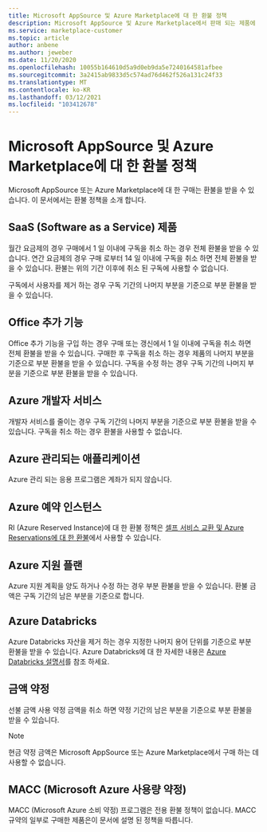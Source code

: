 ```yaml
---
title: Microsoft AppSource 및 Azure Marketplace에 대 한 환불 정책
description: Microsoft AppSource 및 Azure Marketplace에서 판매 되는 제품에 대 한 환불 정책에 대해 알아봅니다.
ms.service: marketplace-customer
ms.topic: article
author: anbene
ms.author: jeweber
ms.date: 11/20/2020
ms.openlocfilehash: 10055b164610d5a9d0eb9da5e7240164581afbee
ms.sourcegitcommit: 3a2415ab9833d5c574ad76d462f526a131c24f33
ms.translationtype: MT
ms.contentlocale: ko-KR
ms.lasthandoff: 03/12/2021
ms.locfileid: "103412678"
---
```

# <a name="refund-policies-for-microsoft-appsource-and-azure-marketplace"></a>Microsoft AppSource 및 Azure Marketplace에 대 한 환불 정책

Microsoft AppSource 또는 Azure Marketplace에 대 한 구매는 환불을 받을 수 있습니다. 이 문서에서는 환불 정책을 소개 합니다.

## <a name="software-as-a-service-saas-offers"></a>SaaS (Software as a Service) 제품

월간 요금제의 경우 구매에서 1 일 이내에 구독을 취소 하는 경우 전체 환불을 받을 수 있습니다. 연간 요금제의 경우 구매 로부터 14 일 이내에 구독을 취소 하면 전체 환불을 받을 수 있습니다. 환불는 위의 기간 이후에 취소 된 구독에 사용할 수 없습니다.

구독에서 사용자를 제거 하는 경우 구독 기간의 나머지 부분을 기준으로 부분 환불을 받을 수 있습니다.

## <a name="office-add-ins"></a>Office 추가 기능

Office 추가 기능을 구입 하는 경우 구매 또는 갱신에서 1 일 이내에 구독을 취소 하면 전체 환불을 받을 수 있습니다.  구매한 후 구독을 취소 하는 경우 제품의 나머지 부분을 기준으로 부분 환불을 받을 수 있습니다.  구독을 수정 하는 경우 구독 기간의 나머지 부분을 기준으로 부분 환불을 받을 수 있습니다.

## <a name="azure-developer-services"></a>Azure 개발자 서비스

개발자 서비스를 줄이는 경우 구독 기간의 나머지 부분을 기준으로 부분 환불을 받을 수 있습니다. 구독을 취소 하는 경우 환불을 사용할 수 없습니다.

## <a name="azure-managed-applications"></a>Azure 관리되는 애플리케이션

Azure 관리 되는 응용 프로그램은 계좌가 되지 않습니다.

## <a name="azure-reserved-instances"></a>Azure 예약 인스턴스

RI (Azure Reserved Instance)에 대 한 환불 정책은 [셀프 서비스 교환 및 Azure Reservations에 대 한 환불](/azure/cost-management-billing/reservations/exchange-and-refund-azure-reservations)에서 사용할 수 있습니다.

## <a name="azure-support-plans"></a>Azure 지원 플랜

Azure 지원 계획을 양도 하거나 수정 하는 경우 부분 환불을 받을 수 있습니다. 환불 금액은 구독 기간의 남은 부분을 기준으로 합니다.

## <a name="azure-databricks"></a>Azure Databricks

Azure Databricks 자산을 제거 하는 경우 지정한 나머지 용어 단위를 기준으로 부분 환불을 받을 수 있습니다. Azure Databricks에 대 한 자세한 내용은 [Azure Databricks 설명서](/azure/databricks)를 참조 하세요.

## <a name="monetary-commitment"></a>금액 약정

선불 금액 사용 약정 금액을 취소 하면 약정 기간의 남은 부분을 기준으로 부분 환불을 받을 수 있습니다.

> [!NOTE]
> 현금 약정 금액은 Microsoft AppSource 또는 Azure Marketplace에서 구매 하는 데 사용할 수 없습니다.

## <a name="microsoft-azure-consumption-commitment-macc"></a>MACC (Microsoft Azure 사용량 약정)

MACC (Microsoft Azure 소비 약정) 프로그램은 전용 환불 정책이 없습니다. MACC 규약의 일부로 구매한 제품은이 문서에 설명 된 정책을 따릅니다.
